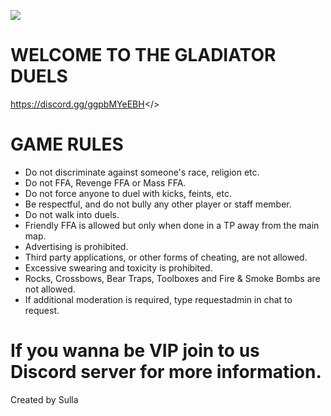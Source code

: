 ![ ](https://i.hizliresim.com/vi8mwdj.jpg)
# WELCOME TO THE **GLADIATOR DUELS**
<a id="GLADIATOR DUELS DISCORD">https://discord.gg/ggpbMYeEBH</>

# GAME RULES

- Do not discriminate against someone's race, religion etc. 
- Do not FFA, Revenge FFA or Mass FFA. 
- Do not force anyone to duel with kicks, feints, etc. 
- Be respectful, and do not bully any other player or staff member. 
- Do not walk into duels. 
- Friendly FFA is allowed but only when done in a TP away from the main map. 
- Advertising is prohibited. 
- Third party applications, or other forms of cheating, are not allowed. 
- Excessive swearing and toxicity is prohibited. 
- Rocks, Crossbows, Bear Traps, Toolboxes and Fire & Smoke Bombs are not allowed.
- If additional moderation is required, type requestadmin in chat to request.

# If you wanna be VIP join to us Discord server for more information.

Created by Sulla
